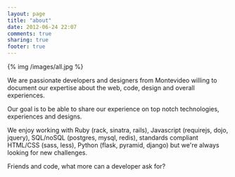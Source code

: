 ```yaml
---
layout: page
title: "about"
date: 2012-06-24 22:07
comments: true
sharing: true
footer: true
---
```


{% img /images/all.jpg %}

We are passionate developers and designers from Montevideo willing to document our expertise about the web, code, design and overall experiences.

Our goal is to be able to share our experience on top notch technologies, experiences and designs.

We enjoy working with Ruby (rack, sinatra, rails), Javascript (requirejs, dojo, jquery), SQL/noSQL (postgres, mysql, redis), standards compliant HTML/CSS (sass, less), Python (flask, pyramid, django) but we're always looking for new challenges.

Friends and code, what more can a developer ask for?
